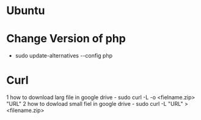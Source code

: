 # Ubuntu
# Change Version of php 
 - sudo update-alternatives --config php

# Curl
 1 how to download larg file in google drive
    - sudo curl -L -o <fielname.zip> "URL" 
 2 how to dowload small fiel in google drive
    - sudo curl -L "URL" > <filename.zip>
